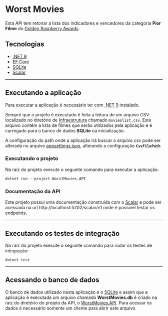 # Worst Movies
Esta API tem retonar a lista dos indicadores e vencedores da categoria **Pior Filme** do [Golden Raspberry Awards](https://razzies.com).

## Tecnologias
- [.NET 9](https://dotnet.microsoft.com/pt-br/download/dotnet/9.0)
- [EF Core](https://learn.microsoft.com/pt-br/ef/core/)
- [SQLite](https://www.sqlite.org/)
- [Scalar](https://github.com/scalar/scalar?tab=readme-ov-file)

---

## Executando a aplicação
Para executar a aplicação é necessário ter com [.NET 9](https://dotnet.microsoft.com/pt-br/download/dotnet/9.0) instalado.

Sempre que o projeto é executado é feita a leitura de um arquivo CSV localizado no diretório de [Infraestrutura](WorstMovies.API/Infrastructure) chamado `movieslist.csv`. Este arquivo contém a lista de filmes que serão utilizados pela aplicação e é carregado para o banco de dados **SQLite** na inicialização. 

A configuração do path onde a aplicação irá buscar o arquivo csv pode ser alterada no arquivo [appsettings.json](WorstMovies.API/appsettings.json), alterando a configuração **`CsvFilePath`** 


### Executando o projeto

Na raiz do projeto execute o seguinte comando para executar a aplicação:
```shell
dotnet run --project WorstMovies.API
```

### Documentação da API
Este projeto possui uma documentação construída com o [Scalar](https://github.com/scalar/scalar?tab=readme-ov-file) e pode ser acessada na url http://localhost:5202/scalar/v1 onde é possível testar os endpoints.

---

## Executando os testes de integração
Na raiz do projeto execute o seguinte comando para rodar os testes de integração:
```shell
dotnet test
```

---

## Acessando o banco de dados
O banco de dados utilizado nesta aplicação é o [SQLite](https://www.sqlite.org/) e assim que a aplicação é executada um arquivo chamado **WorstMovies.db** é criado na raiz do diretório do projeto da API, o [WorstMovies.API](WorstMovies.API). Para acessar os dados é necessário somente um cliente para abrir este arquivo. 
